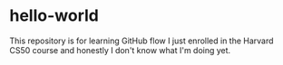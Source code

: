 # hello-world
This repository is for learning GitHub flow
I just enrolled in the Harvard CS50 course and honestly I don't know what I'm doing yet.
